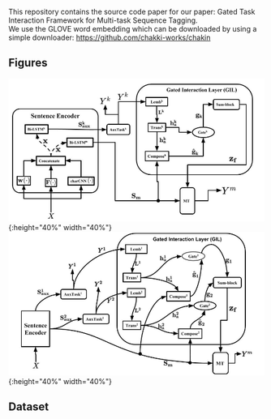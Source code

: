 This repository contains the source code paper for our paper:  Gated Task Interaction Framework for Multi-task Sequence Tagging.   
We use the GLOVE word embedding which can be downloaded by using a simple downloader: https://github.com/chakki-works/chakin
## Figures
![alt text]( Figure_board.jpg){:height="40%" width="40%"}
![alt text]( tasks_2_mtl.jpg){:height="40%" width="40%"}
## Dataset
